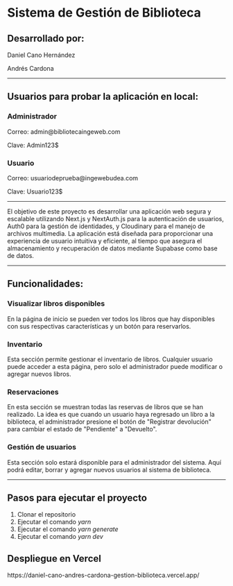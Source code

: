 <h1>Sistema de Gestión de Biblioteca</h1>

<h2>Desarrollado por:</h2>
<p>Daniel Cano Hernández</p>
<p>Andrés Cardona</p>

<hr/>

<h2>Usuarios para probar la aplicación en local:</h2>
<h3>Administrador</h3>
<p>
  Correo: admin@bibliotecaingeweb.com
</p>
<p>Clave: Admin123$</p>
<h3>Usuario</h3>
<p>
  Correo: usuariodeprueba@ingewebudea.com
</p>
<p>Clave: Usuario123$</p>

<hr/>

<p>
  El objetivo de este proyecto es desarrollar una aplicación web segura y escalable utilizando Next.js y NextAuth.js para la autenticación de usuarios, Auth0 para la gestión de identidades, y Cloudinary para el manejo de archivos multimedia. La aplicación está diseñada para proporcionar una experiencia de usuario intuitiva y eficiente, al tiempo que asegura el almacenamiento y recuperación de datos mediante Supabase como base de datos.
</p>

<hr/>

<h2>Funcionalidades:</h2>

<h3>Visualizar libros disponibles</h3>
<p>En la página de inicio se pueden ver todos los libros que hay disponibles con sus respectivas características y un botón para reservarlos.</p>

<h3>Inventario</h3>
<p>Esta sección permite gestionar el inventario de libros. Cualquier usuario puede acceder a esta página, pero solo el administrador puede modificar o agregar nuevos libros.</p>

<h3>Reservaciones</h3>
<p>En esta sección se muestran todas las reservas de libros que se han realizado. La idea es que cuando un usuario haya regresado un libro a la biblioteca, el administrador presione el botón de "Registrar devolución" para cambiar el estado de "Pendiente" a "Devuelto".</p>

<h3>Gestión de usuarios</h3>
<p>Esta sección solo estará disponible para el administrador del sistema. Aquí podrá editar, borrar y agregar nuevos usuarios al sistema de biblioteca.</p>

<hr /> 

<h2>Pasos para ejecutar el proyecto</h2>

<ol>
  <li>Clonar el repositorio</li>
  <li>Ejecutar el comando <i>yarn</i></li>
  <li>Ejecutar el comando <i>yarn generate</i></li>
  <li>Ejecutar el comando <i>yarn dev</i></li>
</ol>

<h2>Despliegue en Vercel</h2>

<p>https://daniel-cano-andres-cardona-gestion-biblioteca.vercel.app/</p>
